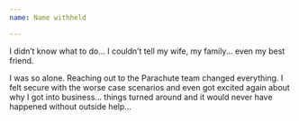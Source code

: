 ```yaml
---
name: Name withheld

---
```

I didn’t know what to do... I couldn’t tell my wife, my family... even my best friend.

I was so alone. Reaching out to the Parachute team changed everything. I felt secure with the worse case scenarios and even got excited again about why I got into business… things turned around and it would never have happened without outside help...